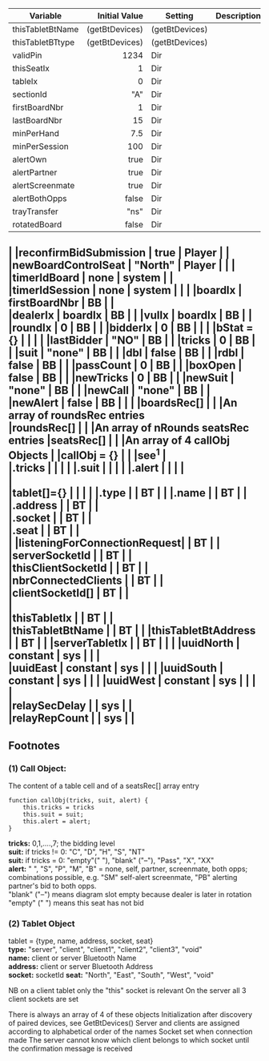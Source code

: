 | Variable              | Initial Value | Setting       |Description|
| ----------------------|--------------:|---------------|-----------|
|thisTabletBtName       |(getBtDevices) |(getBtDevices) |           |
|thisTabletBTtype       |(getBtDevices) |(getBtDevices) |           |
|validPin               |   1234        | Dir           |           |
|thisSeatIx             |   1           | Dir	        |           |
|tableIx                |   0           | Dir	        |           |
|sectionId              |   "A"         | Dir           |           |	
|firstBoardNbr          |	1           | Dir	        |           |
|lastBoardNbr           |	15          | Dir	        |           |
|minPerHand             |	7.5         | Dir	        |           |
|minPerSession          |	100         | Dir	        |           |
|alertOwn               |	true        | Dir	        |           |
|alertPartner           |	true        | Dir	        |           |
|alertScreenmate        |	true        | Dir	        |           |
|alertBothOpps          |	false       | Dir	        |           |
|trayTransfer           |	"ns"        | Dir	        |           |
|rotatedBoard           | 	false       | Dir	        |           |
|
|reconfirmBidSubmission |	true        | Player        |           |	
|newBoardControlSeat    | "North"       | Player	    |           |
|
|timerIdBoard           |  none         | system        |           |	
|timerIdSession         |	none        | system        |	        |
|
|boardIx                | firstBoardNbr | BB            |           |	
|dealerIx               | boardIx       | BB            |           |
|vulIx                  | boardIx       | BB            |           |
|roundIx                | 0             | BB            |	        |
|bidderIx               | 0             | BB            |	        |
|
|bStat = {}             |			    |               |           |
|lastBidder             | "NO"          | BB            |	        |
|tricks                 | 0             | BB            |	        |
|suit                   | "none"        | BB            |	        |
|dbl                    | false         | BB            |	        |
|rdbl                   | false         | BB            |	        |
|passCount              | 0             | BB            |	        |
|boxOpen                | false         | BB            |	        |
|newTricks              | 0             | BB            |	        |
|newSuit                | "none"        | BB            |	        |
|newCall                | "none"        | BB            |	        |
|newAlert               | false         | BB            |           |
|
|boardsRec[]            |               |               |An array of roundsRec entries	
|roundsRec[]            |               |               |An array of nRounds seatsRec entries
|seatsRec[]             |               |               |An array of 4 callObj	Objects
|
|callObj = {}           |               |               |see<sup>1</sup>       |  
|.tricks                |               |               |           |
|.suit                  |               |               |           |
|.alert                 |               |               |           |   
|			
|tablet[]={}            |               |               |           |
|.type		            |               | BT            |	        |
|.name		            |               | BT            |	        |
|.address		        |               | BT            |           |	
|.socket	            |               | BT            |           |	
|.seat		            |               | BT            |           |	
|
|listeningForConnectionRequest|         | BT            |           |	
|serverSocketId	        |               | BT            |           |	
|thisClientSocketId     |               | BT            |           |	
|nbrConnectedClients    |		        | BT            |           |	
|clientSocketId[]       		        | BT            |           |	
|			
|thisTabletIx	        |	            | BT            |           |	
|thisTabletBtName       |		        | BT	        |           |
|thisTabletBtAddress    |		        | BT	        |           |
|serverTabletIx		    |               | BT	        |           |
|
|uuidNorth		        | constant      | sys           |           |           |	
|uuidEast		        | constant      | sys	        |           |           |
|uuidSouth		        | constant      | sys	        |           |           |
|uuidWest		        | constant      | sys	        |           |           |
|			
|relaySecDelay          |               | sys           |           |	
|relayRepCount	        |               | sys           |           |	
-------------------------------------------------------------------------
## Footnotes
### (1) Call Object:
The content of a table cell and of a seatsRec[] array entry  
````
function callObj(tricks, suit, alert) {
    this.tricks = tricks
    this.suit = suit;
    this.alert = alert;
}
````
**tricks:** 0,1,....,7; the bidding level  
**suit:** if tricks != 0: "C", "D", "H", "S", "NT"  
**suit:** if tricks = 0: "empty"("&nbsp;"), "blank" ("&ndash;"), "Pass", "X", "XX"  
**alert:** " ", "S", "P", "M", "B" = none, self, partner, screenmate, both opps;  
combinations possible, e.g. "SM" self-alert screenmate, "PB" alerting partner's
bid to both opps.  
"blank" ("&ndash;") means diagram slot empty because dealer is later in rotation  
"empty" ("&nbsp;") means this seat has not bid  

### (2) Tablet Object 
tablet = {type, name, address, socket, seat}  
**type:** "server", "client", "client1", "client2", "client3", "void"  
**name:** client or server Bluetooth Name  
**address:** client or server Bluetooth Address  
**socket:** socketId
**seat:** "North", "East", "South", "West", "void"  

NB on a client tablet only the "this" socket is relevant
On the server all 3 client sockets are set

There is always an array of 4 of these objects
Initialization after discovery of paired devices, see GetBtDevices()
Server and clients are assigned according to alphabetical order of the names
Socket set when connection made
The server cannot know which client belongs to which socket until
the confirmation message is received
    
